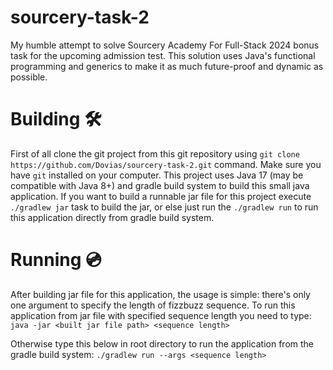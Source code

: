 # sourcery-task-2
My humble attempt to solve Sourcery Academy For Full-Stack 2024 bonus task for the upcoming admission test. This solution uses Java's functional programming and generics to make it as much future-proof and dynamic as possible.

# Building 🛠️
First of all clone the git project from this git repository using `git clone https://github.com/Dovias/sourcery-task-2.git` command. Make sure you have `git` installed on your computer.
This project uses Java 17 (may be compatible with Java 8+) and gradle build system to build this small java application. If you want to build a runnable jar file for this project execute `./gradlew jar` task to build the jar, or else just run the `./gradlew run` to run this application directly from gradle build system.

# Running 💿
After building jar file for this application, the usage is simple: there's only one argument to specify the length of fizzbuzz sequence.
To run this application from jar file with specified sequence length you need to type:
`java -jar <built jar file path> <sequence length>`

Otherwise type this below in root directory to run the application from the gradle build system:
`./gradlew run --args <sequence length>`
